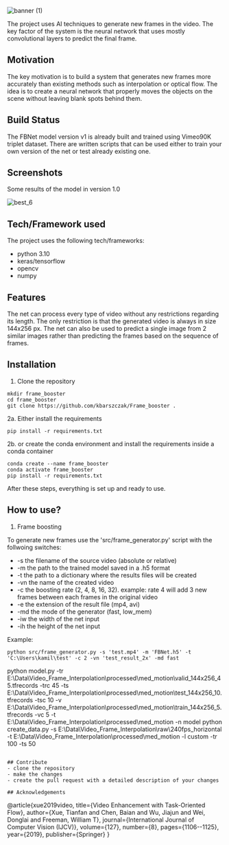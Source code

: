 ![banner (1)](https://user-images.githubusercontent.com/72699445/232047516-68669452-efd0-4500-9c52-c4a377ff4a11.png)

The project uses AI techniques to generate new frames in the video. The key factor of the system is the neural network that uses mostly convolutional layers to predict the final frame.

## Motivation

The key motivation is to build a system that generates new frames more accurately than existing methods such as interpolation or optical flow. The idea is to create a neural network that properly moves the objects on the scene without leaving blank spots behind them.

## Build Status

The FBNet model version v1 is already built and trained using Vimeo90K triplet dataset. There are written scripts that can be used either to train your own version of the net or test already existing one.

## Screenshots

Some results of the model in version 1.0

![best_6](https://user-images.githubusercontent.com/72699445/235080906-dc429c74-6286-4280-a42c-e79a961aa8fd.png)

## Tech/Framework used

The project uses the following tech/frameworks:
- python 3.10
- keras/tensorflow
- opencv
- numpy

## Features

The net can process every type of video without any restrictions regarding its length. The only restriction is that the generated video is always in size 144x256 px. The net can also be used to predict a single image from 2 similar images rather than predicting the frames based on the sequence of frames.

## Installation

1. Clone the repository
```
mkdir frame_booster
cd frame_booster
git clone https://github.com/kbarszczak/Frame_booster .
```

2a. Either install the requirements
```
pip install -r requirements.txt
```

2b. or create the conda environment and install the requirements inside a conda container
```
conda create --name frame_booster
conda activate frame_booster
pip install -r requirements.txt
```

After these steps, everything is set up and ready to use.

## How to use?

1. Frame boosting

To generate new frames use the 'src/frame_generator.py' script with the follwoing switches:
- -s the filename of the source video (absolute or relative)
- -m the path to the trained model saved in a .h5 format
- -t the path to a dictionary where the results files will be created
- -vn the name of the created video
- -c the boosting rate (2, 4, 8, 16, 32). example: rate 4 will add 3 new frames between each frames in the original video
- -e the extension of the result file (mp4, avi)
- -md the mode of the generator (fast, low_mem)
- -iw the width of the net input
- -ih the height of the net input

Example:
```
python src/frame_generator.py -s 'test.mp4' -m 'FBNet.h5' -t 'C:\Users\kamil\test' -c 2 -vn 'test_result_2x' -md fast
```

python model.py -tr E:\Data\Video_Frame_Interpolation\processed\med_motion\valid_144x256_45.tfrecords -trc 45 -ts E:\Data\Video_Frame_Interpolation\processed\med_motion\test_144x256_10.tfrecords -tsc 10 -v E:\Data\Video_Frame_Interpolation\processed\med_motion\train_144x256_5.tfrecords -vc 5 -t E:\Data\Video_Frame_Interpolation\processed\med_motion -n model
python create_data.py -s E:\Data\Video_Frame_Interpolation\raw\240fps_horizontal -t E:\Data\Video_Frame_Interpolation\processed\med_motion -l custom -tr 100 -ts 50

```

## Contribute
- clone the repository
- make the changes
- create the pull request with a detailed description of your changes

## Acknowledgements

```
@article{xue2019video,
  title={Video Enhancement with Task-Oriented Flow},
  author={Xue, Tianfan and Chen, Baian and Wu, Jiajun and Wei, Donglai and Freeman, William T},
  journal={International Journal of Computer Vision (IJCV)},
  volume={127},
  number={8},
  pages={1106--1125},
  year={2019},
  publisher={Springer}
}
```
